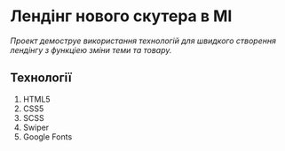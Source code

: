 # Лендінг нового скутера в MI

_Проект демоструе використання технологій для швидкого створення лендінгу з функціею зміни теми та товару._

## Технології

  1. HTML5
  2. CSS5
  3. SCSS
  4. Swiper
  5. Google Fonts
